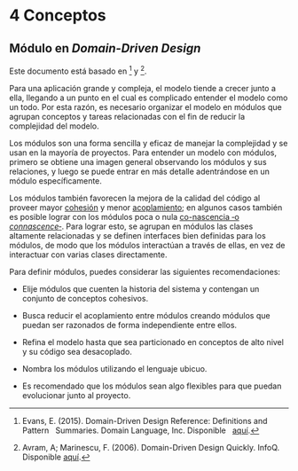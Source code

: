 # 4 Conceptos

## Módulo en *Domain-Driven Design*

Este documento está basado en [^2] y [^1].

[^2]: Evans, E. (2015). Domain-Driven Design Reference: Definitions and Pattern
    Summaries. Domain Language, Inc. Disponible
    [aquí](https://www.domainlanguage.com/wp-content/uploads/2016/05/DDD_Reference_2015-03.pdf).

[^1]: Avram, A; Marinescu, F. (2006). Domain-Driven Design Quickly. InfoQ.
    Disponible
    [aquí](https://www.infoq.com/minibooks/domain-driven-design-quickly/).

Para una aplicación grande y compleja, el modelo tiende a crecer junto a ella,
llegando a un punto en el cual es complicado entender el modelo como un todo.
Por esta razón, es necesario organizar el modelo en módulos que agrupan
conceptos y tareas relacionadas con el fin de reducir la complejidad del modelo.

Los módulos son una forma sencilla y eficaz de manejar la complejidad y se usan
en la mayoría de proyectos. Para entender un modelo con módulos, primero se
obtiene una imagen general observando los módulos y sus relaciones, y luego se
puede entrar en más detalle adentrándose en un módulo específicamente.

Los módulos también favorecen la mejora de la calidad del código al proveer
mayor [cohesión](./4_Cohesion.md) y menor [acoplamiento](./4_Acoplamiento.md);
en algunos casos también es posible lograr con los módulos poca o nula
[co-nascencia ‑o *connascence*‑](./4_Connascence.md). Para lograr esto, se
agrupan en módulos las clases altamente relacionadas y se definen interfaces
bien definidas para los módulos, de modo que los módulos interactúan a través de
ellas, en vez de interactuar con varias clases directamente.

Para definir módulos, puedes considerar las siguientes recomendaciones:

* Elije módulos que cuenten la historia del sistema y contengan un conjunto de
  conceptos cohesivos.

* Busca reducir el acoplamiento entre módulos creando módulos que puedan ser
  razonados de forma independiente entre ellos.

* Refina el modelo hasta que sea particionado en conceptos de alto nivel y su
  código sea desacoplado.

* Nombra los módulos utilizando el lenguaje ubicuo.

* Es recomendado que los módulos sean algo flexibles para que puedan evolucionar
  junto al proyecto.
